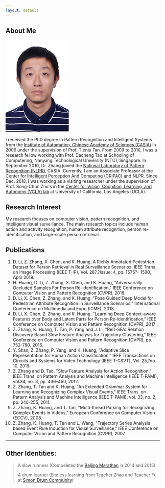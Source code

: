 ```yaml
---
layout: default
---
```


## About Me

<img class="profile-picture" src="zhangzhang-small.jpg">

I received the PhD degree in Pattern Recognition and Intelligent Systems from the [Institute of Automation, Chinese Academy of Sciences (CASIA)](http://www.ia.ac.cn/) in 2009 under the supervision of Prof. Tieniu Tan. From 2009 to 2010, I was a research fellow working with Prof. Dacheng Tao at Schooling of Computering, Nanyang Technological University (NTU), Singapore. In September 2010, Dr. Zhang joined the [National Laboratory of Pattern Recognition (NLPR)](http://www.nlpr.ia.ac.cn/CN/model/index.shtml), CASIA. Currently, I am an Associate Professor at the [Center for Intelligent Perception And Computing (CRIPAC)](http://cripac.ia.ac.cn/) and NLPR. 
Since Dec. 2018, I was working as a visiting researcher under the supervision of Prof. Song-Chun Zhu's in the [Center for Vision, Cognition, Learning, and Autonomy (VCLA) lab](http://vcla.stat.ucla.edu/) at University of California, Los Angeles (UCLA). 


## Research Interest

My research focuses on computer vision, pattern recognition, and intelligent visual surveillance. The main research topics include human action and activity recognition, human attribute recognition, person re-identification, and large-scale person retrieval.

## Publications

1. D. Li, Z. Zhang, X. Chen, and K. Huang, A Richly Annotated Pedestrian Dataset for Person Retrieval in Real Surveillance Scenarios, IEEE Trans. on Image Processing (IEEE T-IP), Vol. 28?,?Issue: 4, pp. 1575?– 1590, April 2019. 
2. H. Huang, D. Li, Z. Zhang, X. Chen, and K. Huang, "Adversarially Occluded Samples For Person Re-identification," IEEE Conference on Computer Vision and Pattern Recognition (CVPR), 2018.
3. D. Li, X. Chen, Z. Zhang, and K. Huang, "Pose Guided Deep Model for Pedestrian Attribute Recognition in Surveillance Scenarios," International Conference on Multimedia and Expo (ICME), 2018.
4. D. Li, X. Chen, Z. Zhang, and K. Huang, "Learning Deep Context-aware Features over Body and Latent Parts for Person Re-identification," IEEE Conference on Computer Vision and Pattern Recognition (CVPR), 2017
5. Z. Zhang, K. Huang, T. Tan, P. Yang and J. Li, "ReD-SFA: Relation Discovery Based Slow Feature Analysis for Trajectory Clustering," IEEE Conference on Computer Vision and Pattern Recognition (CVPR), pp. 752-760, 2016.
6. Y. Shan, Z. Zhang, P. Yang, and K. Huang, "Adaptive Slice Representation for Human Action Classification," IEEE Transactions on Circuits and Systems for Video Technology (IEEE T-CSVT), Vol. 25,?no. 10, 2015.
7. Z. Zhang and D. Tao, "Slow Feature Analysis for Action Recognition," IEEE Trans. on Pattern Analysis and Machine Intelligence (IEEE T-PAMI), vol.34, no. 3, pp. 436-450, 2012.
8. Z. Zhang, T. Tan and K. Huang, "An Extended Grammar System for Learning and Recognizing Complex Visual Events," IEEE Trans. on Pattern Analysis and Machine Intelligence (IEEE T-PAMI), vol. 33, no. 2, pp. 240-255, 2011.
9. Z. Zhang, K. Huang, and T. Tan, "Multi-thread Parsing for Recognizing Complex Events in Videos," European Conference on Computer Vision (ECCV), 2008.
10. Z. Zhang, K. Huang, T. Tan and L. Wang, "Trajectory Series Analysis based  Event Rule Induction for Visual Surveillance," IEEE Conference on Computer Vision and Pattern Recognition (CVPR), 2007.


---

## Other Identities:

> A slow runnner (Compeleted the [Beijing Marathan](http://www.beijing-marathon.com/) in 2014 and 2015)
>
> A drum learner (Endless learning from Teacher Zhao and Teacher Fu at [Simon Drum Community](http://www.simondrum.cn/))
